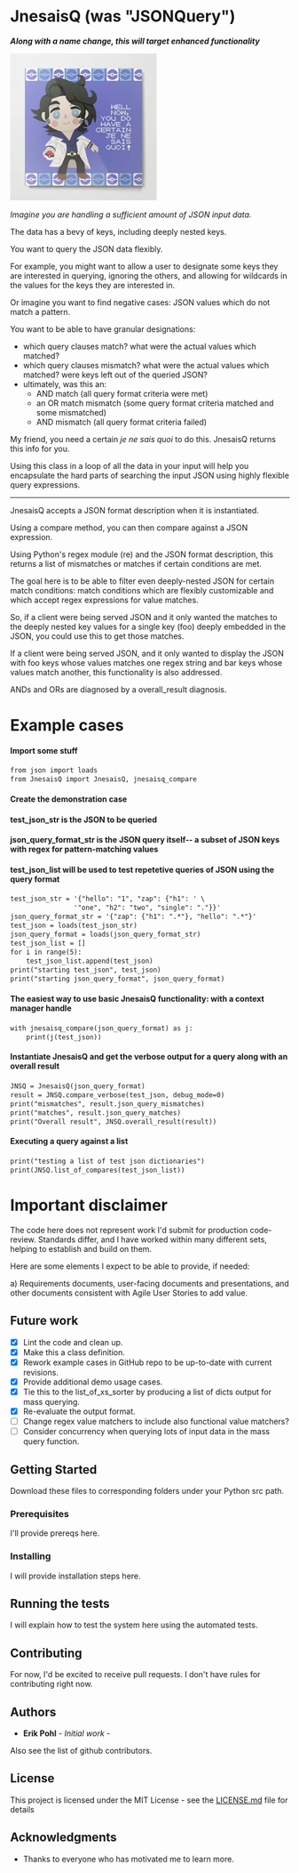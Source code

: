 # JnesaisQ (was "JSONQuery")

**_Along with a name change, this will target enhanced functionality_**

![You do](https://github.com/ErikPohl-Lot49-Projects/Erik-Pohl-Repo/blob/master/media/you-do-have-a-certain-je-ne-sais-quoi-metal-prints.jpg "Je ne sais quoi")


_Imagine you are handling a sufficient amount of JSON input data._

The data has a bevy of keys, including deeply nested keys.

You want to query the JSON data flexibly.

For example, you might want to allow a user to designate some keys they are interested in querying, ignoring the others, and allowing for wildcards in the values for the keys they are interested in.

Or imagine you want to find negative cases: JSON values which do not match a pattern.  

You want to be able to have granular designations: 
* which query clauses match?  what were the actual values which matched?
* which query clauses mismatch?  what were the actual values which matched? were keys left out of the queried JSON?
* ultimately, was this an:
  * AND match (all query format criteria were met)
  * an OR match mismatch (some query format criteria matched and some mismatched)
  * AND mismatch (all query format criteria failed)
  
My friend, you need a certain _je ne sais quoi_ to do this.  JnesaisQ returns this info for you.

Using this class in a loop of all the data in your input will help you encapsulate the hard parts of searching the input JSON using highly flexible query expressions.

---------

JnesaisQ accepts a JSON format description when it is instantiated.

Using a compare method, you can then compare against a JSON expression.

Using Python's regex module (re) and the JSON format description, this returns a list of mismatches or matches if certain conditions are met.

The goal here is to be able to filter even deeply-nested JSON for certain match conditions: match conditions which are flexibly customizable and which accept regex expressions for value matches.

So, if a client were being served JSON and it only wanted the matches to the deeply nested key values for a single key (foo) deeply embedded in the JSON, you could use this to get those matches.  

If a client were being served JSON, and it only wanted to display the JSON with foo keys whose values matches one regex string and bar keys whose values match another, this functionality is also addressed.  

ANDs and ORs are diagnosed by a overall_result diagnosis.


# Example cases

#### Import some stuff
````
from json import loads
from JnesaisQ import JnesaisQ, jnesaisq_compare
````

#### Create the demonstration case
#### test_json_str is the JSON to be queried
#### json_query_format_str is the JSON query itself-- a subset of JSON keys with regex for pattern-matching values
#### test_json_list will be used to test repetetive queries of JSON using the query format
````
test_json_str = '{"hello": "1", "zap": {"h1": ' \
                '"one", "h2": "two", "single": "."}}'
json_query_format_str = '{"zap": {"h1": ".*"}, "hello": ".*"}'
test_json = loads(test_json_str)
json_query_format = loads(json_query_format_str)
test_json_list = []
for i in range(5):
    test_json_list.append(test_json)
print("starting test_json", test_json)
print("starting json_query_format", json_query_format)
````

#### The easiest way to use basic JnesaisQ functionality: with a context manager handle
````
with jnesaisq_compare(json_query_format) as j:
    print(j(test_json))
````

#### Instantiate JnesaisQ and get the verbose output for a query along with an overall result
````
JNSQ = JnesaisQ(json_query_format)
result = JNSQ.compare_verbose(test_json, debug_mode=0)
print("mismatches", result.json_query_mismatches)
print("matches", result.json_query_matches)
print("Overall result", JNSQ.overall_result(result))
````

#### Executing a query against a list 
````
print("testing a list of test json dictionaries")
print(JNSQ.list_of_compares(test_json_list))
````

# Important disclaimer

The code here does not represent work I'd submit for production code-review.  Standards differ, and I have worked within many different
sets, helping to establish and build on them.

Here are some elements I expect to be able to provide, if needed:

a) Requirements documents, user-facing documents and presentations, and other documents consistent with Agile User Stories to add value.

## Future work

- [x] Lint the code and clean up.
- [x] Make this a class definition.
- [x] Rework example cases in GitHub repo to be up-to-date with current revisions.
- [x] Provide additional demo usage cases.
- [x] Tie this to the list_of_xs_sorter by producing a list of dicts output for mass querying.
- [x] Re-evaluate the output format.
- [ ] Change regex value matchers to include also functional value matchers?
- [ ] Consider concurrency when querying lots of input data in the mass query function.

## Getting Started

Download these files to corresponding folders under your Python src path.

### Prerequisites

I'll provide prereqs here.

### Installing

I will provide installation steps here.

## Running the tests

I will explain how to test the system here using the automated tests.

## Contributing

For now, I'd be excited to receive pull requests.  I don't have rules for contributing right now.

## Authors

* **Erik Pohl** - *Initial work* - 

Also see the list of github contributors.

## License

This project is licensed under the MIT License - see the [LICENSE.md](LICENSE.md) file for details

## Acknowledgments

* Thanks to everyone who has motivated me to learn more.
